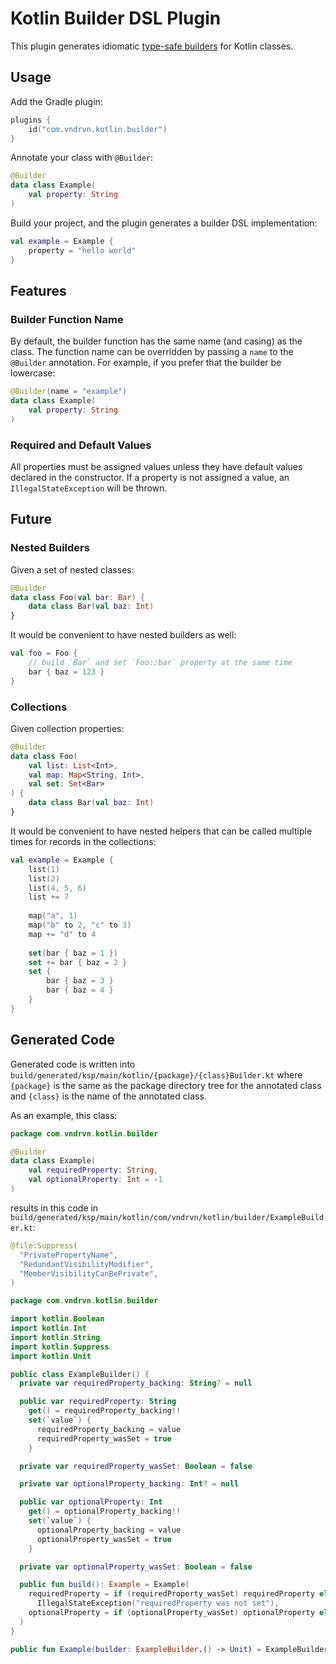 # Kotlin Builder DSL Plugin

This plugin generates idiomatic [type-safe builders](https://kotlinlang.org/docs/type-safe-builders.html) for Kotlin
classes.

## Usage

Add the Gradle plugin:
```kotlin
plugins {
    id("com.vndrvn.kotlin.builder")
}
```

Annotate your class with `@Builder`:
```kotlin
@Builder
data class Example(
    val property: String
)
```

Build your project, and the plugin generates a builder DSL implementation:
```kotlin
val example = Example {
    property = "hello world"
}
```

## Features

### Builder Function Name

By default, the builder function has the same name (and casing) as the class. The function name can be overridden by
passing a `name` to the `@Builder` annotation. For example, if you prefer that the builder be lowercase:
```kotlin
@Builder(name = "example")
data class Example(
    val property: String
)
```

### Required and Default Values

All properties must be assigned values unless they have default values declared in the constructor. If a property is not
assigned a value, an `IllegalStateException` will be thrown.

## Future

### Nested Builders

Given a set of nested classes:
```kotlin
@Builder
data class Foo(val bar: Bar) {
    data class Bar(val baz: Int)
}
```

It would be convenient to have nested builders as well:
```kotlin
val foo = Foo {
    // build `Bar` and set `Foo::bar` property at the same time
    bar { baz = 123 }
}
```

### Collections

Given collection properties:
```kotlin
@Builder
data class Foo(
    val list: List<Int>,
    val map: Map<String, Int>,
    val set: Set<Bar>
) {
    data class Bar(val baz: Int)
}
```

It would be convenient to have nested helpers that can be called multiple times for records in the collections:
```kotlin
val example = Example {
    list(1)
    list(2)
    list(4, 5, 6)
    list += 7
    
    map("a", 1)
    map("b" to 2, "c" to 3)
    map += "d" to 4
    
    set(bar { baz = 1 })
    set += bar { baz = 2 }
    set {
        bar { baz = 3 }
        bar { baz = 4 }
    }
}
```

## Generated Code

Generated code is written into `build/generated/ksp/main/kotlin/{package}/{class}Builder.kt` where `{package}` is the
same as the package directory tree for the annotated class and `{class}` is the name of the annotated class.

As an example, this class:
```kotlin
package com.vndrvn.kotlin.builder

@Builder
data class Example(
    val requiredProperty: String,
    val optionalProperty: Int = -1
)
```

results in this code in `build/generated/ksp/main/kotlin/com/vndrvn/kotlin/builder/ExampleBuilder.kt`:
```kotlin
@file:Suppress(
  "PrivatePropertyName",
  "RedundantVisibilityModifier",
  "MemberVisibilityCanBePrivate",
)

package com.vndrvn.kotlin.builder

import kotlin.Boolean
import kotlin.Int
import kotlin.String
import kotlin.Suppress
import kotlin.Unit

public class ExampleBuilder() {
  private var requiredProperty_backing: String? = null

  public var requiredProperty: String
    get() = requiredProperty_backing!!
    set(`value`) {
      requiredProperty_backing = value
      requiredProperty_wasSet = true
    }

  private var requiredProperty_wasSet: Boolean = false

  private var optionalProperty_backing: Int? = null

  public var optionalProperty: Int
    get() = optionalProperty_backing!!
    set(`value`) {
      optionalProperty_backing = value
      optionalProperty_wasSet = true
    }

  private var optionalProperty_wasSet: Boolean = false

  public fun build(): Example = Example(
  	requiredProperty = if (requiredProperty_wasSet) requiredProperty else throw
      IllegalStateException("requiredProperty was not set"),
  	optionalProperty = if (optionalProperty_wasSet) optionalProperty else -1
  )
}

public fun Example(builder: ExampleBuilder.() -> Unit) = ExampleBuilder().apply(builder).build()
```

